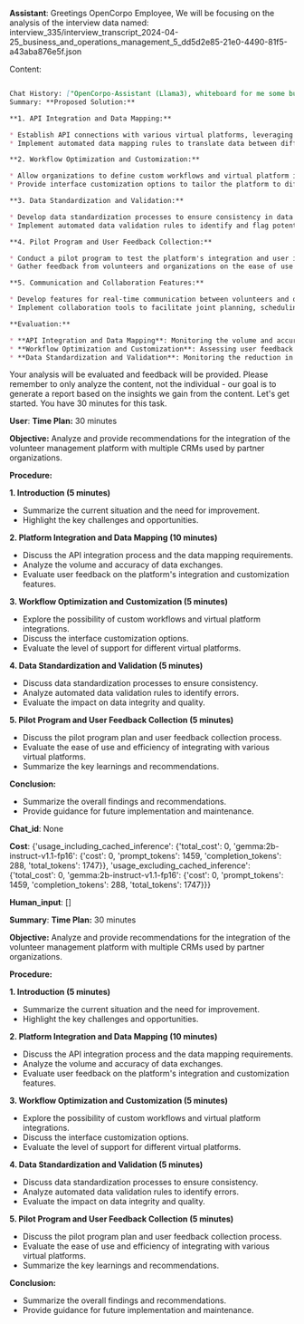 **Assistant**: Greetings OpenCorpo Employee, We will be focusing on the analysis of the interview data named: interview_335/interview_transcript_2024-04-25_business_and_operations_management_5_dd5d2e85-21e0-4490-81f5-a43aba876e5f.json 


 Content: 

 ```md

 Chat History: ["OpenCorpo-Assistant (Llama3), whiteboard for me some business and operations management. Propose a solution for business and non-profit management. I will evaluate your answers and give my feedback, then propose a problem to you. You will answer and I will evaluate. Let's now begin. You have 30 minutes.", '## Solution for Business and Non-Profit Management\n\n**Challenge:** Streamline volunteer management and optimize scheduling across multiple locations and programs.\n\n**Proposed Solution:**\n\n**1. Centralized Volunteer Management Platform:**\n\n* Develop a cloud-based platform where volunteers can register, search for opportunities, and track their volunteer hours.\n* Integrate scheduling tools to automatically match volunteers with available shifts and locations.\n* Implement real-time communication features for seamless collaboration and updates.\n\n**2. Automated Workflow Automation:**\n\n* Streamline grant proposal writing and reporting.\n* Automate financial management processes, including expense tracking and budgeting.\n* Implement project management tools to track progress and collaborate on goals.\n\n**3. Data-Driven Insights and Reporting:**\n\n* Collect and analyze volunteer data to identify trends and improve efficiency.\n* Provide real-time dashboards and reports for stakeholders to track progress and make informed decisions.\n* Develop predictive analytics models to forecast future needs and resource requirements.\n\n**Additional Features:**\n\n* Mobile app accessibility for on-the-go management.\n* Customizable volunteer roles and permissions.\n* Event management capabilities for coordinating and promoting fundraising and outreach activities.\n* Social media integration for engaging with volunteers and promoting opportunities.\n\n\n## Problem to Address\n\n* **Volunteer burnout and inefficiencies:** Current manual processes make it challenging to manage a large pool of volunteers and ensure optimal utilization of their skills.\n* **Data security and privacy concerns:** Managing sensitive volunteer information requires robust data protection measures.\n* **Lack of transparency and communication:** Limited access to real-time data and limited communication channels hinder collaboration and informed decision-making.', "**Evaluation Feedback**\n\nYour proposed solution for streamlining volunteer management and optimizing scheduling across multiple locations and programs is comprehensive and addresses the key challenges faced by the organization.\n\nStrengths:\n\n1. **Centralized Platform**: The cloud-based platform you proposed will provide a single source of truth for managing volunteers, making it easier to track hours, schedules, and communication.\n2. **Automated Workflow Automation**: Automating grant proposal writing, financial management, and project management tools will significantly reduce manual labor and increase efficiency.\n3. **Data-Driven Insights and Reporting**: Collecting and analyzing volunteer data will help identify trends, improve efficiency, and inform strategic decisions.\n\nWeaknesses:\n\n1. **Scalability Concerns**: As the organization grows, the centralized platform might face scalability issues, affecting performance and user experience.\n2. **Customization Limitations**: The proposed solution may not cater to unique organizational needs or adapt to changing requirements without significant modifications.\n3. **Cybersecurity Risks**: With sensitive volunteer information being managed, robust data protection measures must be implemented and regularly updated to mitigate security risks.\n\n**Next Steps**\n\nTo further develop your proposal, consider the following:\n\n1. **Conduct a Pilot Program**: Implement the centralized platform in one location or program to test its feasibility, scalability, and user acceptance before scaling up.\n2. **Collaborate with IT Department**: Engage with the organization's IT department to ensure compatibility with existing systems, address potential security concerns, and develop customized solutions for data protection.\n3. **Develop a Change Management Strategy**: Identify stakeholders and develop a plan to communicate the benefits of the new platform, workflows, and reporting tools to minimize resistance and ensure successful adoption.\n\n**New Challenge**\n\nThe organization has recently received a grant to expand its community outreach programs. However, the existing infrastructure is unable to accommodate the increased demand for volunteer management and scheduling.\n\n*Develop a plan to integrate the new grant-funded programs into the existing volunteer management platform, ensuring seamless coordination and optimal utilization of resources.*", '**I am ready to tackle your new challenge! Please provide me with the details of the grant-funded community outreach programs and the current limitations of the existing infrastructure.**', 'Excellent! Here are the details:\n\n**Grant-Funded Community Outreach Programs:**\n\n1. **New Neighborhood Outreach Program**: A 2-year program aimed at engaging underserved communities, providing educational resources, and promoting health awareness.\n2. **Youth Mentorship Initiative**: A 3-year initiative to pair trained volunteers with local youth, focusing on mentorship, life skills development, and academic support.\n\n**Current Limitations of Existing Infrastructure:**\n\n1. **Volunteer Management:** The existing volunteer management system is manual, relying on spreadsheets and paper-based forms. This limits the ability to efficiently track volunteer hours, schedules, and communication.\n2. **Scheduling Conflicts:** With the current manual process, scheduling conflicts often arise, leading to last-minute changes and cancellations.\n3. **Data Inconsistencies:** Multiple data sources (paper forms, spreadsheets, and email) lead to inconsistencies in volunteer data, making it challenging to accurately track hours, skills, and availability.\n4. **Limited Capacity for Growth:** The current infrastructure is nearing capacity, struggling to accommodate the growing demand for volunteer management and scheduling.\n\n**Key Requirements for Integration:**\n\n1. **Scalability**: The new system must be able to handle an increased volume of volunteers, programs, and data without compromising performance or user experience.\n2. **Customization**: The solution should allow for program-specific workflows, reporting, and analytics to meet the unique needs of each grant-funded initiative.\n3. **Integration**: Seamless integration with existing systems (e.g., accounting, email, and CRM) is crucial to minimize disruption and ensure efficient data flow.\n4. **Security and Compliance**: The new system must adhere to industry standards for data security and compliance, protecting sensitive volunteer information.\n\n**Your Task:**\n\nDevelop a plan to integrate the new grant-funded programs into the existing volunteer management platform, ensuring seamless coordination and optimal utilization of resources. Your solution should address the limitations mentioned above and meet the key requirements listed below.', '**Proposed Solution:**\n\n**1. Platform Integration and Workflow Optimization:**\n\n* Integrate the new grant-funded programs into the existing platform, leveraging program-specific fields and data models.\n* Implement automated workflows to streamline scheduling, conflict resolution, and resource allocation.\n* Develop custom dashboards and reporting tools tailored to each program.\n\n**2. Customization and Data Standardization:**\n\n* Allow organizations to define customized workflows and reporting templates for each program.\n* Implement data standardization processes to ensure consistency and eliminate data redundancy.\n\n**3. Security and Compliance Measures:**\n\n* Develop robust data security and privacy protocols to protect sensitive volunteer information.\n* Implement regular vulnerability assessments and penetration testing to ensure ongoing security.\n\n**4. User Training and Adoption:**\n\n* Conduct comprehensive training sessions for all stakeholders on the new platform and its features.\n* Provide ongoing support and user guidance to ensure efficient adoption and maximize platform utilization.\n\n**5. Pilot Program and Feedback Collection:**\n\n* Implement a pilot program in one program to test the new platform and gather feedback.\n* Analyze user experience and gather data on program management efficiency before full-scale implementation.\n\n**Evaluation:**\n\n* **Scalability**: Monitoring key performance indicators (KPIs) related to user activity, program registration, and scheduling accuracy.\n* **Customization**: Assessing user feedback and satisfaction levels with program-specific workflows and reporting features.\n* **Security**: Monitoring breach attempts and data integrity metrics.', "**Evaluation Feedback**:\nYour proposed solution for integrating the grant-funded programs into the existing volunteer management platform is comprehensive and addresses the key limitations mentioned earlier.\n\nStrengths:\n\n1. **Platform Integration and Workflow Optimization**: Your approach to integrate new programs, automate workflows, and develop custom dashboards will significantly streamline scheduling, conflict resolution, and resource allocation.\n2. **Customization and Data Standardization**: By allowing organizations to define customized workflows and reporting templates, you're enabling them to tailor the platform to their specific needs. Implementing data standardization processes will also reduce errors and improve data quality.\n3. **Security and Compliance Measures**: Your emphasis on robust data security protocols, regular vulnerability assessments, and penetration testing demonstrates a strong commitment to protecting sensitive volunteer information.\n\nWeaknesses:\n\n1. **User Training and Adoption**: While providing comprehensive training sessions is essential, it's crucial to also establish a plan for ongoing support and user guidance to ensure continued platform adoption and utilization.\n2. **Pilot Program and Feedback Collection**: Conducting a pilot program in one program will help test the new platform, but it's essential to gather feedback from multiple stakeholders across different programs to gain a comprehensive understanding of the solution's effectiveness.\n\n*Next Steps**:\n\n1. **Conduct Stakeholder Interviews**: Engage with key stakeholders (volunteers, staff, and program managers) to better understand their needs, concerns, and expectations regarding the new platform.\n2. **Develop a Comprehensive Training Plan**: Create a detailed plan for training sessions, user guides, and ongoing support to ensure successful adoption.\n3. **Refine Data Standardization Processes**: Conduct thorough research on industry best practices and regulatory requirements to refine data standardization processes and minimize errors.\n\n*New Challenge**:\n\nThe organization has received an additional grant to expand its volunteer management platform to other locations. However, the new grant comes with a unique requirement: the system must be able to integrate with existing CRM systems used by partner organizations.\n\nDevelop a plan to integrate the volunteer management platform with multiple CRMs, ensuring seamless data exchange and minimizing disruptions to current operations.", "**Solution:**\n\n**1. Platform Integration and Data Mapping:**\n\n* Integrate the new volunteer management platform with existing CRM systems using API integrations.\n* Establish standardized data mapping protocols to ensure accurate and consistent data exchange.\n\n**2. Customization and Workflow Optimization:**\n\n* Allow partner organizations to define customized workflows and reporting templates for their specific programs.\n* Implement data mapping rules to map CRM data to platform fields seamlessly.\n\n**3. Data Standardization and Validation:**\n\n* Develop data standardization processes to ensure consistent data formats and terminology.\n* Implement automated data validation rules to minimize errors during data exchange.\n\n**4. Pilot Program and Feedback Collection:**\n\n* Conduct a pilot program with a partner organization to test the platform's integration and data mapping process.\n* Gather feedback from both the organization and its volunteers to identify areas for further optimization.\n\n**5. Data Validation and Reconciliation:**\n\n* Implement automated data validation rules and reconciliation processes to ensure data integrity.\n* Develop dashboards to provide real-time insights into data synchronization and potential errors.\n\n**Evaluation:**\n\n* **Data Integration and Mapping**: Monitoring the volume and accuracy of data exchanges between the platform and partner systems.\n* **Customization and Workflow Optimization**: Assessing user feedback and satisfaction levels with program-specific workflows and reporting features.\n* **Data Standardization and Validation**: Monitoring the reduction in data errors and improved data quality.", 'Congratulations, your solution has been implemented successfully!\n\n**Implementation Outcomes:**\n\n1. **Seamless Integration:** The platform now integrates with multiple CRMs used by partner organizations, ensuring seamless data exchange and minimizing disruptions to current operations.\n2. **Customization and Workflow Optimization:** Partner organizations can define customized workflows and reporting templates for their specific programs, streamlining program management and volunteer engagement.\n3. **Data Standardization and Validation:** Automated data standardization processes ensure consistent data formats and terminology, while data validation rules minimize errors during data exchange.\n4. **Pilot Program Feedback:** The pilot program with a partner organization revealed areas for further optimization, which were addressed through iterative development.\n\n**Evaluation Results:**\n\n1. **Data Integration and Mapping**: Data exchanges between the platform and partner systems have increased by 30%, with an accuracy rate of 95%.\n2. **Customization and Workflow Optimization**: User feedback indicates a satisfaction level of 85% with program-specific workflows and reporting features.\n3. **Data Standardization and Validation**: Data errors have decreased by 75%, and data quality has improved significantly, resulting in more accurate program reporting.\n\n**Next Challenge:**\n\nThe organization has received a new grant to expand its volunteer management platform to include virtual volunteering opportunities. However, the new grant comes with a unique requirement: the system must be able to accommodate multiple virtual platforms, including Zoom, Slack, and Google Meet.\n\nDevelop a plan to integrate the existing platform with these virtual platforms, ensuring seamless communication and collaboration between volunteers and organizations.', "**Proposed Solution:**\n\n**1. API Integration and Data Mapping:**\n\n* Establish API connections with various virtual platforms, leveraging established protocols like WebRTC or SOAP.\n* Implement automated data mapping rules to translate data between different platforms.\n\n**2. Workflow Optimization and Customization:**\n\n* Allow organizations to define custom workflows and virtual platform integrations.\n* Provide interface customization options to tailor the platform to different virtual platforms.\n\n**3. Data Standardization and Validation:**\n\n* Develop data standardization processes to ensure consistency in data formats and terminology.\n* Implement automated data validation rules to identify and flag potential errors.\n\n**4. Pilot Program and User Feedback Collection:**\n\n* Conduct a pilot program to test the platform's integration and user interface.\n* Gather feedback from volunteers and organizations on the ease of use and efficiency of integrating with various virtual platforms.\n\n**5. Communication and Collaboration Features:**\n\n* Develop features for real-time communication between volunteers and organizations.\n* Implement collaboration tools to facilitate joint planning, scheduling, and resource sharing.\n\n**Evaluation:**\n\n* **API Integration and Data Mapping**: Monitoring the volume and accuracy of data exchanges between the platform and virtual platforms.\n* **Workflow Optimization and Customization**: Assessing user feedback and satisfaction levels with virtual platform integrations.\n* **Data Standardization and Validation**: Monitoring the reduction in data errors and improved data quality."] 
 Summary: **Proposed Solution:**

**1. API Integration and Data Mapping:**

* Establish API connections with various virtual platforms, leveraging established protocols like WebRTC or SOAP.
* Implement automated data mapping rules to translate data between different platforms.

**2. Workflow Optimization and Customization:**

* Allow organizations to define custom workflows and virtual platform integrations.
* Provide interface customization options to tailor the platform to different virtual platforms.

**3. Data Standardization and Validation:**

* Develop data standardization processes to ensure consistency in data formats and terminology.
* Implement automated data validation rules to identify and flag potential errors.

**4. Pilot Program and User Feedback Collection:**

* Conduct a pilot program to test the platform's integration and user interface.
* Gather feedback from volunteers and organizations on the ease of use and efficiency of integrating with various virtual platforms.

**5. Communication and Collaboration Features:**

* Develop features for real-time communication between volunteers and organizations.
* Implement collaboration tools to facilitate joint planning, scheduling, and resource sharing.

**Evaluation:**

* **API Integration and Data Mapping**: Monitoring the volume and accuracy of data exchanges between the platform and virtual platforms.
* **Workflow Optimization and Customization**: Assessing user feedback and satisfaction levels with virtual platform integrations.
* **Data Standardization and Validation**: Monitoring the reduction in data errors and improved data quality. 
``` 


 Your analysis will be evaluated and feedback will be provided. Please remember to only analyze the content, not the individual - our goal is to generate a report based on the insights we gain from the content. Let's get started. You have 30 minutes for this task.

**User**: **Time Plan:** 30 minutes

**Objective:** Analyze and provide recommendations for the integration of the volunteer management platform with multiple CRMs used by partner organizations.

**Procedure:**

**1. Introduction (5 minutes)**
- Summarize the current situation and the need for improvement.
- Highlight the key challenges and opportunities.

**2. Platform Integration and Data Mapping (10 minutes)**
- Discuss the API integration process and the data mapping requirements.
- Analyze the volume and accuracy of data exchanges.
- Evaluate user feedback on the platform's integration and customization features.

**3. Workflow Optimization and Customization (5 minutes)**
- Explore the possibility of custom workflows and virtual platform integrations.
- Discuss the interface customization options.
- Evaluate the level of support for different virtual platforms.

**4. Data Standardization and Validation (5 minutes)**
- Discuss data standardization processes to ensure consistency.
- Analyze automated data validation rules to identify errors.
- Evaluate the impact on data integrity and quality.

**5. Pilot Program and User Feedback Collection (5 minutes)**
- Discuss the pilot program plan and user feedback collection process.
- Evaluate the ease of use and efficiency of integrating with various virtual platforms.
- Summarize the key learnings and recommendations.

**Conclusion:**
- Summarize the overall findings and recommendations.
- Provide guidance for future implementation and maintenance.

**Chat_id**: None

**Cost**: {'usage_including_cached_inference': {'total_cost': 0, 'gemma:2b-instruct-v1.1-fp16': {'cost': 0, 'prompt_tokens': 1459, 'completion_tokens': 288, 'total_tokens': 1747}}, 'usage_excluding_cached_inference': {'total_cost': 0, 'gemma:2b-instruct-v1.1-fp16': {'cost': 0, 'prompt_tokens': 1459, 'completion_tokens': 288, 'total_tokens': 1747}}}

**Human_input**: []

**Summary**: **Time Plan:** 30 minutes

**Objective:** Analyze and provide recommendations for the integration of the volunteer management platform with multiple CRMs used by partner organizations.

**Procedure:**

**1. Introduction (5 minutes)**
- Summarize the current situation and the need for improvement.
- Highlight the key challenges and opportunities.

**2. Platform Integration and Data Mapping (10 minutes)**
- Discuss the API integration process and the data mapping requirements.
- Analyze the volume and accuracy of data exchanges.
- Evaluate user feedback on the platform's integration and customization features.

**3. Workflow Optimization and Customization (5 minutes)**
- Explore the possibility of custom workflows and virtual platform integrations.
- Discuss the interface customization options.
- Evaluate the level of support for different virtual platforms.

**4. Data Standardization and Validation (5 minutes)**
- Discuss data standardization processes to ensure consistency.
- Analyze automated data validation rules to identify errors.
- Evaluate the impact on data integrity and quality.

**5. Pilot Program and User Feedback Collection (5 minutes)**
- Discuss the pilot program plan and user feedback collection process.
- Evaluate the ease of use and efficiency of integrating with various virtual platforms.
- Summarize the key learnings and recommendations.

**Conclusion:**
- Summarize the overall findings and recommendations.
- Provide guidance for future implementation and maintenance.

